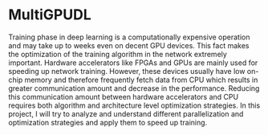 # MultiGPUDL

Training phase in deep learning is a computationally expensive operation and may take up to weeks even on decent GPU devices. This fact makes the optimization of the training algorithm in the network extremely important. Hardware accelerators like FPGAs and GPUs are mainly used for speeding up network training. However, these devices usually have low on-chip memory and therefore frequently fetch data from CPU which results in greater communication amount and decrease in the performance. Reducing this communication amount between hardware accelerators and CPU requires both algorithm and architecture level optimization strategies. In this project, I will try to analyze and understand different parallelization and optimization strategies and apply them to speed up training.
